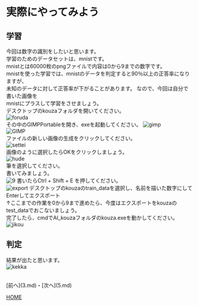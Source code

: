 # 実際にやってみよう

## 学習
今回は数字の識別をしたいと思います。  
学習のためのデータセットは、mnistです。  
mnistとは60000枚のpngファイルで内容は0から9までの数字です。  
mnistを使った学習では、mnistのデータを判定すると90％以上の正答率になりますが、  
未知のデータに対して正答率が下がることがあります。
なので、今回は自分で書いた画像を  
mnistにプラスして学習をさせましょう。  
デスクトップのkouzaフォルダを開いてください。  
![foruda](kouza_foruda.png)  
その中のGIMPPortableを開き、exeを起動してください。
![gimp](GIMP_EXE.png)  
![GIMP](GIM.png)  
ファイルの新しい画像の生成をクリックしてください。  
![settei](settei.png)  
画像のように選択したらOKをクリックしましょう。  
![hude](settei_hude.png)  
筆を選択してください。  
書いてみましょう。  
![9](settei_kaku.png)
書いたらCtrl + Shift + E を押してください。  
![export](settei_export.png)
デスクトップのkouzaのtrain_dataを選択し、名前を描いた数字にしてEnterしてエクスポート  
↑ここまでの作業を0から9まで進めたら、今度はエクスポートをkouzaのtest_dataでおこないましょう。  
完了したら、cmdでAI_kouzaフォルダのkouza.exeを動かしてください。  
![jikou](jikkou.png)  
## 判定
結果が出たと思います。  
![kekka](kekka.png)  



<br>
[前へ](3.md)・[次へ](5.md)

[HOME](index.md)
